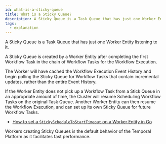```yaml
---
id: what-is-a-sticky-queue
title: What is a Sticky Queue?
description: A Sticky Queue is a Task Queue that has just one Worker Entity listening to it.
tags:
  - explanation
---
```


A Sticky Queue is a Task Queue that has just one Worker Entity listening to it.

A Sticky Queue is created by a Worker Entity after completing the first Workflow Task in the chain of Workflow Tasks for the Workflow Execution.

The Worker will have cached the Workflow Execution Event History and begin polling the Sticky Queue for Workflow Tasks that contain incremental updates, rather than the entire Event History.

If the Worker Entity does not pick up a Workflow Task from a Stick Queue in an appropriate amount of time, the Cluster will resume Scheduling Workflow Tasks on the original Task Queue.
Another Worker Entity can then resume the Workflow Execution, and can set up its own Sticky Queue for future Workflow Tasks.

- [How to set a `StickyScheduleToStartTimeout` on a Worker Entity in Go](/docs/go/how-to-set-workeroptions-in-go/#stickyscheduletostarttimeout)

Workers creating Sticky Queues is the default behavior of the Temporal Platform as it facilitates fast performance.
